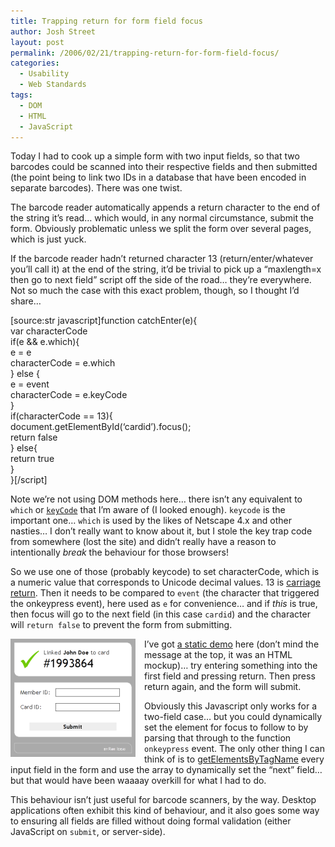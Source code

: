 ```yaml
---
title: Trapping return for form field focus
author: Josh Street
layout: post
permalink: /2006/02/21/trapping-return-for-form-field-focus/
categories:
  - Usability
  - Web Standards
tags:
  - DOM
  - HTML
  - JavaScript
---
```

Today I had to cook up a simple form with two input fields, so that two barcodes could be scanned into their respective fields and then submitted (the point being to link two IDs in a database that have been encoded in separate barcodes). There was one twist.

The barcode reader automatically appends a return character to the end of the string it&#8217;s read&#8230; which would, in any normal circumstance, submit the form. Obviously problematic unless we split the form over several pages, which is just yuck.

If the barcode reader hadn&#8217;t returned character 13 (return/enter/whatever you&#8217;ll call it) at the end of the string, it&#8217;d be trivial to pick up a &#8220;maxlength=x then go to next field&#8221; script off the side of the road&#8230; they&#8217;re everywhere. Not so much the case with this exact problem, though, so I thought I&#8217;d share&#8230;

[source:str javascript]function catchEnter(e){  
var characterCode  
if(e && e.which){  
e = e  
characterCode = e.which  
} else {  
e = event  
characterCode = e.keyCode  
}  
if(characterCode == 13){  
document.getElementById(&#8216;cardid&#8217;).focus();  
return false  
} else{  
return true  
}  
}[/script]

Note we&#8217;re not using DOM methods here&#8230; there isn&#8217;t any equivalent to `which` or [`keyCode`][1] that I&#8217;m aware of (I looked enough). `keycode` is the important one&#8230; `which` is used by the likes of Netscape 4.x and other nasties&#8230; I don&#8217;t really want to know about it, but I stole the key trap code from somewhere (lost the site) and didn&#8217;t really have a reason to intentionally *break* the behaviour for those browsers!

So we use one of those (probably keycode) to set characterCode, which is a numeric value that corresponds to Unicode decimal values. 13 is [carriage return][2]. Then it needs to be compared to `event` (the character that triggered the onkeypress event), here used as `e` for convenience&#8230; and if *this* is true, then focus will go to the next field (in this case `cardid`) and the character will `return false` to prevent the form from submitting.

[<img src="/blog/wp-content/2006/02/barcode/returnfocus.png" alt="Screenshot of the demo page" style="float: left; display: inline; text-align: left; margin-right: 1em" />][3]

I&#8217;ve got [a static demo][3] here (don&#8217;t mind the message at the top, it was an HTML mockup)&#8230; try entering something into the first field and pressing return. Then press return again, and the form will submit.

Obviously this Javascript only works for a two-field case&#8230; but you could dynamically set the element for focus to follow to by parsing that through to the function `onkeypress` event. The only other thing I can think of is to [getElementsByTagName][4] every input field in the form and use the array to dynamically set the &#8220;next&#8221; field&#8230; but that would have been waaaay overkill for what I had to do.

This behaviour isn&#8217;t just useful for barcode scanners, by the way. Desktop applications often exhibit this kind of behaviour, and it also goes some way to ensuring all fields are filled without doing formal validation (either JavaScript on `submit`, or server-side).

 [1]: http://msdn.microsoft.com/workshop/author/dhtml/reference/properties/keycode.asp
 [2]: http://en.wikipedia.org/wiki/Carriage_return
 [3]: /blog/wp-content/2006/02/barcode/
 [4]: http://www.mozilla.org/docs/dom/domref/dom_doc_ref50.html